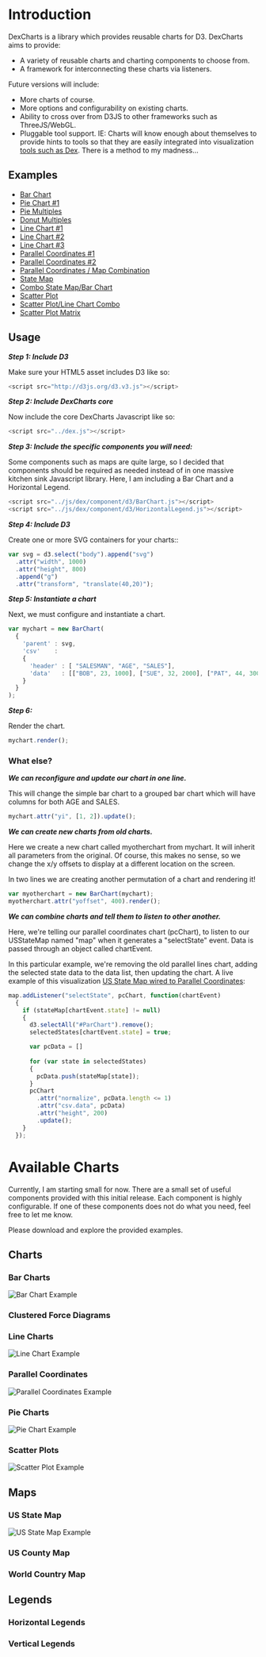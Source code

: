 # Introduction

DexCharts is a library which provides reusable charts for D3. DexCharts aims to provide:

* A variety of reusable charts and charting components to choose from.
* A framework for interconnecting these charts via listeners.

Future versions will include:

* More charts of course.
* More options and configurability on existing charts.
* Ability to cross over from D3JS to other frameworks such as ThreeJS/WebGL.
* Pluggable tool support.  IE: Charts will know enough about themselves to provide hints to tools so that they are easily integrated into visualization [tools such as Dex](http://dexvis.com/).  There is a method to my madness...

## Examples

* [Bar Chart](http://dexvis.com/vis/blog/2013/mar/reusable6/html/BarChart1.html)
* [Pie Chart #1](http://dexvis.com/vis/blog/2013/mar/reusable6/html/PieChart1.html)
* [Pie Multiples](http://dexvis.com/vis/blog/2013/mar/reusable6/html/PieChart2.html)
* [Donut Multiples](http://dexvis.com/vis/blog/2013/mar/reusable6/html/PieChart3.html)
* [Line Chart #1](http://dexvis.com/vis/blog/2013/mar/reusable6/html/LineChart1.html)
* [Line Chart #2](http://dexvis.com/vis/blog/2013/mar/reusable6/html/LineChart2.html)
* [Line Chart #3](http://dexvis.com/vis/blog/2013/mar/reusable6/html/LineChart3.html)
* [Parallel Coordinates #1](http://dexvis.com/vis/blog/2013/mar/reusable6/html/ParallelCoordinates1.html)
* [Parallel Coordinates #2](http://dexvis.com/vis/blog/2013/mar/reusable6/html/ParallelCoordinates2.html)
* [Parallel Coordinates / Map Combination](http://dexvis.com/vis/blog/2013/mar/reusable6/html/ParallelCoordinates3.html)
* [State Map](http://dexvis.com/vis/blog/2013/mar/reusable6/html/StateMap.html)
* [Combo State Map/Bar Chart](http://dexvis.com/vis/blog/2013/mar/reusable6/html/StateMap2.html)
* [Scatter Plot](http://dexvis.com/vis/blog/2013/mar/reusable6/html/ScatterPlot1.html)
* [Scatter Plot/Line Chart Combo](http://dexvis.com/vis/blog/2013/mar/reusable6/html/ScatterPlot2.html)
* [Scatter Plot Matrix](http://dexvis.com/vis/blog/2013/mar/reusable6/html/ScatterPlotMatrix.html)

## Usage

_**Step 1: Include D3**_

Make sure your HTML5 asset includes D3 like so:

```javascript
<script src="http://d3js.org/d3.v3.js"></script>
```

_**Step 2: Include DexCharts core**_

Now include the core DexCharts Javascript like so:

```javascript
<script src="../dex.js"></script>
```

_**Step 3: Include the specific components you will need:**_

Some components such as maps are quite large, so I decided that components should be required as needed instead of in one massive kitchen sink Javascript library.  Here, I am including a Bar Chart and a Horizontal Legend.

```javascript
<script src="../js/dex/component/d3/BarChart.js"></script>
<script src="../js/dex/component/d3/HorizontalLegend.js"></script>
```

_**Step 4: Include D3**_

Create one or more SVG containers for your charts::

```javascript
var svg = d3.select("body").append("svg")
  .attr("width", 1000)
  .attr("height", 800)
  .append("g")
  .attr("transform", "translate(40,20)");
```

_**Step 5: Instantiate a chart**_

Next, we must configure and instantiate a chart.

```javascript
var mychart = new BarChart(
  {
    'parent' : svg,
    'csv'    :
    {
      'header' : [ "SALESMAN", "AGE", "SALES"],
      'data'   : [["BOB", 23, 1000], ["SUE", 32, 2000], ["PAT", 44, 3000]]
    }
  }
);
```

_**Step 6:**_

Render the chart.

```javascript
mychart.render();
```

### What else?

_**We can reconfigure and update our chart in one line.**_

This will change the simple bar chart to a grouped bar chart which will have columns for both AGE and SALES.

```javascript
mychart.attr("yi", [1, 2]).update();
```

_**We can create new charts from old charts.**_

Here we create a new chart called myotherchart from mychart.  It will inherit all parameters from the original.  Of course, this makes no sense, so we change the x/y offsets to display at a different location on the screen.

In two lines we are creating another permutation of a chart and rendering it!

```javascript
var myotherchart = new BarChart(mychart);
myotherchart.attr("yoffset", 400).render();
```

_**We can combine charts and tell them to listen to other another.**_

Here, we're telling our parallel coordinates chart (pcChart), to listen to our USStateMap named "map" when it generates a "selectState" event.  Data is passed through an object called chartEvent.

In this particular example, we're removing the old parallel lines chart, adding the selected state data to the data list, then updating the chart.  A live example of this visualization [US State Map wired to Parallel Coordinates](http://dexvis.com/vis/blog/2013/mar/reusable6/html/ParallelCoordinates3.html):

```javascript
map.addListener("selectState", pcChart, function(chartEvent)
  {
    if (stateMap[chartEvent.state] != null)
  	{
  	  d3.selectAll("#ParChart").remove();
  	  selectedStates[chartEvent.state] = true;

  	  var pcData = []
  	  
  	  for (var state in selectedStates)
  	  {
  	  	pcData.push(stateMap[state]);
  	  }
	  pcChart
	    .attr("normalize", pcData.length <= 1)
	    .attr("csv.data", pcData)
	    .attr("height", 200)
	    .update();
  	}
  });
```
# Available Charts

Currently, I am starting small for now.  There are a small set of useful components provided with this initial release.  Each component is highly configurable.  If one of these components does not do what you need, feel free to let me know.

Please download and explore the provided examples.

## Charts
### Bar Charts
![Bar Chart Example](http://dexvis.files.wordpress.com/2013/03/barchart1.png?w=688&h=715)
### Clustered Force Diagrams
### Line Charts
![Line Chart Example](http://dexvis.files.wordpress.com/2013/03/reusabledemo2.png?w=640)
### Parallel Coordinates
![Parallel Coordinates Example](http://dexvis.files.wordpress.com/2013/03/image27.png?w=471&h=360)
### Pie Charts
![Pie Chart Example](http://dexvis.files.wordpress.com/2013/03/image21.png?w=386&h=411)
### Scatter Plots
![Scatter Plot Example](http://dexvis.files.wordpress.com/2013/03/scatterplot1.png?w=663&h=655)
## Maps
### US State Map
![US State Map Example](http://dexvis.files.wordpress.com/2013/03/image10.png?w=666&h=368)
### US County Map
### World Country Map
## Legends
### Horizontal Legends
### Vertical Legends

